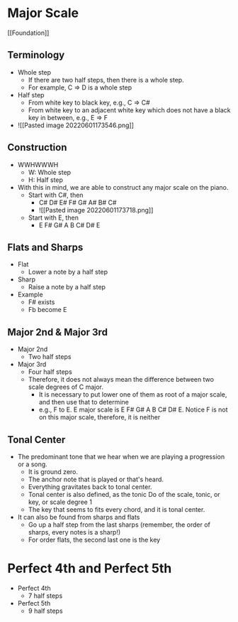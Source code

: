 # Major Scale
[[Foundation]]
## Terminology
- Whole step
	- If there are two half steps, then there is a whole step.
	- For example, C => D is a whole step
- Half step
	- From white key to black key, e.g., C => C#
	- From white key to an adjacent white key which does not have a black key in between, e.g., E => F
- ![[Pasted image 20220601173546.png]]
## Construction
- WWHWWWH
	- W: Whole step
	- H: Half step
- With this in mind, we are able to construct any major scale on the piano.
	- Start with C#, then
		- C# D# E# F# G# A# B# C#
		- ![[Pasted image 20220601173718.png]]
	- Start with E, then
		- E F# G# A B C# D# E
## Flats and Sharps
- Flat
	- Lower a note by a half step
- Sharp
	- Raise a note by a half step
- Example
	- F# exists
	- Fb become E
## Major 2nd & Major 3rd
- Major 2nd
	- Two half steps
- Major 3rd
	- Four half steps
	- Therefore, it does not always mean the difference between two scale degrees of C major. 
		- It is necessary to put lower one of them as root of a major scale, and then use that to determine
		- e.g., F to E. E major scale is E F# G# A B C# D# E. Notice F is not on this major scale, therefore, it is neither
## Tonal Center
- The predominant tone that we hear when we are playing a progression or a song.
	- It is ground zero.
	- The anchor note that is played or that's heard.
	- Everything gravitates back to tonal center.
	- Tonal center is also defined, as the tonic Do of the scale, tonic, or key, or scale degree 1
	- The key that seems to fits every chord, and it is tonal center.
- It can also be found from sharps and flats
	- Go up a half step from the last sharps (remember, the order of sharps, every notes is a sharp!)
	- For order flats, the second last one is the key
# Perfect 4th and Perfect 5th
- Perfect 4th
	- 7 half steps
- Perfect 5th
	- 9 half steps
